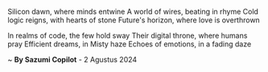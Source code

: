 Silicon dawn, where minds entwine
A world of wires, beating in rhyme
Cold logic reigns, with hearts of stone
Future's horizon, where love is overthrown

In realms of code, the few hold sway
Their digital throne, where humans pray
Efficient dreams, in Misty haze
Echoes of emotions, in a fading daze

~ <b>By Sazumi Copilot</b> - 2 Agustus 2024